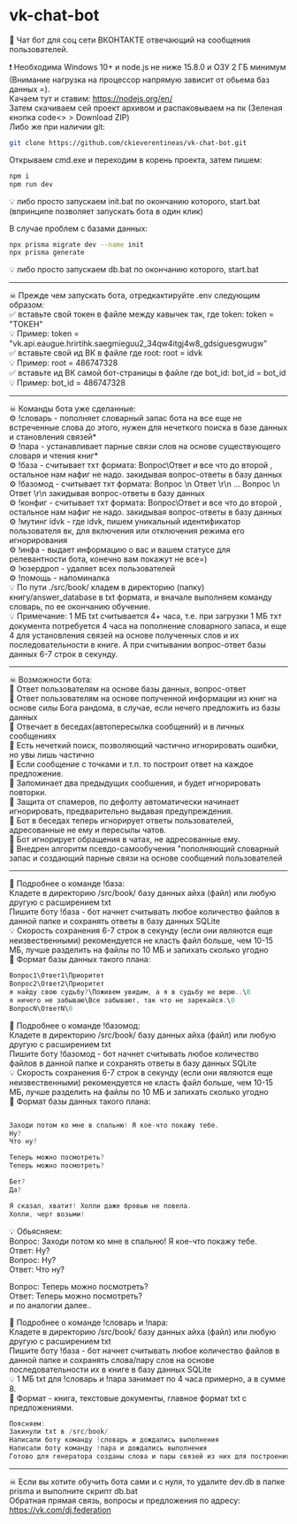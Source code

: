 # vk-chat-bot
💬 Чат бот для соц сети ВКОНТАКТЕ отвечающий на сообщения пользователей.

❗ Необходима Windows 10+ и node.js не ниже 15.8.0 и ОЗУ 2 ГБ минимум (Внимание нагрузка на процессор напрямую зависит от обьема баз данных =).<br />
Качаем тут и ставим: https://nodejs.org/en/ <br />
Затем скачиваем сей проект архивом и распаковываем на пк (Зеленая кнопка code<> > Download ZIP) <br />
Либо же при наличии git: <br />
```bash
git clone https://github.com/ckieverentineas/vk-chat-bot.git
```
Открываем cmd.exe и переходим в корень проекта, затем пишем: <br />
```bash
npm i
npm run dev
```

💡 либо просто запускаем init.bat по окончанию которого, start.bat (впринципе позволяет запускать бота в один клик) <br />

В случае проблем с базами данных:
```bash
npx prisma migrate dev --name init
npx prisma generate
```
💡 либо просто запускаем db.bat по окончанию которого, start.bat <br />
____
☠ Прежде чем запускать бота, отредкактируйте .env следующим образом: <br />
✅ вставьте свой токен в файле между кавычек так, где token: token = "ТОКЕН"<br />
💡 Пример: token = "vk.api.eaugue.hrirtihk.saegmieguu2_34qw4itgj4w8_gdsiguesgwugw" <br />
✅ вставьте свой ид ВК в файле где root: root = idvk <br />
💡 Пример: root = 486747328 <br />
✅ вставьте ид ВК самой бот-страницы в файле где bot_id: bot_id = bot_id <br />
💡 Пример: bot_id = 486747328 <br />
____
☠ Команды бота уже сделанные: <br />
⚙ !словарь - пополняет словарный запас бота на все еще не встреченные слова до этого, нужен для нечеткого поиска в базе данных и становления связей* <br />
⚙ !пара - устанавливает парные связи слов на основе существующего словаря и чтения книг* <br />
⚙ !база - считывает тхт формата: Вопрос\Ответ и все что до второй , остальное нам нафиг не надо. закидывая вопрос-ответы в базу данных <br />
⚙ !базомод - считывает тхт формата: Вопрос \\n Ответ \\r\\n ... Вопрос \\n Ответ \\r\\n закидывая вопрос-ответы в базу данных <br />
⚙ !конфиг - считывает тхт формата: Вопрос\Ответ и все что до второй , остальное нам нафиг не надо. закидывая вопрос-ответы в базу данных <br />
⚙ !мутинг idvk - где idvk, пишем уникальный идентификатор пользователя вк, для включения или отключения режима его игнорирования <br />
⚙ !инфа - выдает информацию о вас и вашем статусе для релевантности бота, конечно вам покажут не все=) <br />
⚙ !юзердроп - удаляет всех пользователей <br />
⚙ !помощь - напоминалка <br />
💡 По пути ./src/book/ кладем в директорию (папку) книгу/answer_database в txt формата, и вначале выполняем команду словарь, по ее окончанию обучение. <br />
💡 Примечание: 1 МБ txt считывается 4+ часа, т.е. при загрузки 1 МБ тхт документа потребуется 4 часа на пополнение словарного запаса, и еще 4 для установления связей на основе полученных слов и их последовательности в книге. А при считывании вопрос-ответ базы данных 6-7 строк в секунду.
____
☠ Возможности бота: <br />
🚀 Ответ пользователям на основе базы данных, вопрос-ответ <br />
🚀 Ответ пользователям на основе полученной информации из книг на основе силы Бога рандома, в случае, если нечего предложить из базы данных <br />
🚀 Отвечает в беседах(автопересылка сообщений) и в личных сообщениях <br />
🚀 Есть нечеткий поиск, позволяющий частично игнорировать ошибки, но увы лишь частично <br />
🚀 Если сообщение с точками и т.п. то построит ответ на каждое предложение. <br />
🚀 Запоминает два предыдущих сообшения, и будет игнорировать повторки. <br />
🚀 Защита от спамеров, по дефолту автоматически начинает игнорировать, предварительно выдавая предупреждения. <br />
🚀 Бот в беседах теперь игнорирует ответы пользователей, адресованные не ему и пересылы чатов. <br />
🚀 Бот игнорирует обращения в чатах, не адресованные ему. <br />
🚀 Внедрен алгоритм псевдо-самообучения "пополняющий словарный запас и создающий парные связи на основе сообщений пользователей <br />
____
💬 Подробнее о команде !база: <br />
Кладете в директорию /src/book/ базу данных айха (файл) или любую другую с расширением txt <br />
Пишите боту !база - бот начнет считывать любое количество файлов в данной папке и сохранять ответы в базу данных SQLite <br />
💡 Скорость сохранения 6-7 строк в секунду (если они являются еще неизвественными) рекомендуется не класть файл больше, чем 10-15 МБ, лучше разделить на файлы по 10 МБ и запихать сколько угодно <br />
🔧 Формат базы данных такого плана:
```js
Вопрос1\Ответ1\Приоритет
Вопрос2\Ответ2\Приоритет
я найду свою судьбу?\Поживем увидим, а я в судьбу не верю..\0
я ничего не забываю\Все забывают, так что не зарекайся.\0
ВопросN\ОтветN\0
```

💬 Подробнее о команде !базомод: <br />
Кладете в директорию /src/book/ базу данных айха (файл) или любую другую с расширением txt <br />
Пишите боту !базомод - бот начнет считывать любое количество файлов в данной папке и сохранять ответы в базу данных SQLite <br />
💡 Скорость сохранения 6-7 строк в секунду (если они являются еще неизвественными) рекомендуется не класть файл больше, чем 10-15 МБ, лучше разделить на файлы по 10 МБ и запихать сколько угодно <br />
🔧 Формат базы данных такого плана:
```js

Заходи потом ко мне в спальню! Я кое-что покажу тебе.
Ну?
Что ну?

Теперь можно посмотреть?
Теперь можно посмотреть?

Бет?
Да?

Я сказал, хватит! Холли даже бровью не повела.
Холли, черт возьми!

```
💡 Обьясняем:  <br />
Вопрос: Заходи потом ко мне в спальню! Я кое-что покажу тебе. <br />
Ответ: Ну? <br />
Вопрос: Ну? <br />
Ответ: Что ну? <br />

Вопрос: Теперь можно посмотреть? <br />
Ответ: Теперь можно посмотреть? <br />
и по аналогии далее.. <br />

💬 Подробнее о команде !словарь и !пара: <br />
Кладете в директорию /src/book/ базу данных айха (файл) или любую другую с расширением txt <br />
Пишите боту !база - бот начнет считывать любое количество файлов в данной папке и сохранять слова/пару слов на основе последовательности их в книге в базу данных SQLite <br />
💡 1 МБ txt для !словарь и !пара  занимает по 4 часа примерно, а в сумме 8.<br />
🔧 Формат - книга, текстовые документы, главное формат txt  с предложениями.
```js
Поясняем:
Закинули txt в /src/book/
Написали боту команду !словарь и дождались выполнения
Написали боту команду !пара и дождались выполнения
Готово для генератора созданы слова и пары связей из них для построения на неизвестные вещи в базе данных, может позже команду обьединим...
```
____
☠ Если вы хотите обучить бота сами и с нуля, то удалите dev.db в папке prisma и выполните скрипт db.bat <br />
Обратная прямая связь, вопросы и предложения по адресу: https://vk.com/dj.federation <br />
